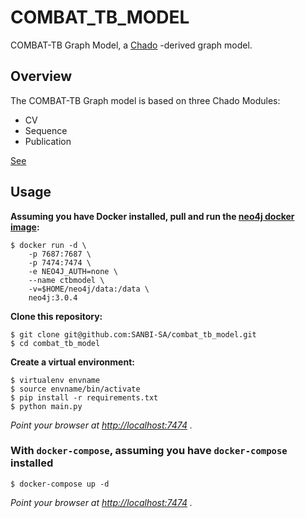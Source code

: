 # COMBAT_TB_MODEL

COMBAT-TB Graph Model, a [Chado](https://github.com/GMOD/Chado) -derived graph model.

## Overview

The COMBAT-TB Graph model is based on three Chado Modules:

* CV
* Sequence
* Publication

[See](docs/chado_graph_model_draft.jpg)

## Usage

**Assuming you have Docker installed, pull and run the [neo4j docker image](https://hub.docker.com/_/neo4j/):**

```
$ docker run -d \
    -p 7687:7687 \
    -p 7474:7474 \
    -e NEO4J_AUTH=none \
    --name ctbmodel \
    -v=$HOME/neo4j/data:/data \
    neo4j:3.0.4
```

**Clone this repository:**

```
$ git clone git@github.com:SANBI-SA/combat_tb_model.git
$ cd combat_tb_model
```

**Create a virtual environment:**

```
$ virtualenv envname
$ source envname/bin/activate
$ pip install -r requirements.txt
$ python main.py
```
*Point your browser at [http://localhost:7474](http://localhost:7474) .*

### With `docker-compose`, assuming you have `docker-compose` installed
```
$ docker-compose up -d
```

*Point your browser at [http://localhost:7474](http://localhost:7474) .*


